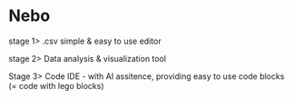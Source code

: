# Nebo
stage 1> .csv simple & easy to use editor

stage 2> Data analysis & visualization tool

Stage 3> Code IDE - with AI assitence, providing easy to use code blocks (= code with lego blocks)

